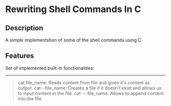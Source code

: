 # Rewriting Shell Commands In C

## Description
A simple implementstion of some of the shell commands using C.

## Features
Set of implemented built-in functionalities:

---
> cat file_name: Reads content from file and gives it's content as output.
> cat - file_name: Creates a file if it doesn't exist and allows us to input content in the file.
> cat -- file_name: Allows to append content into the file. 


